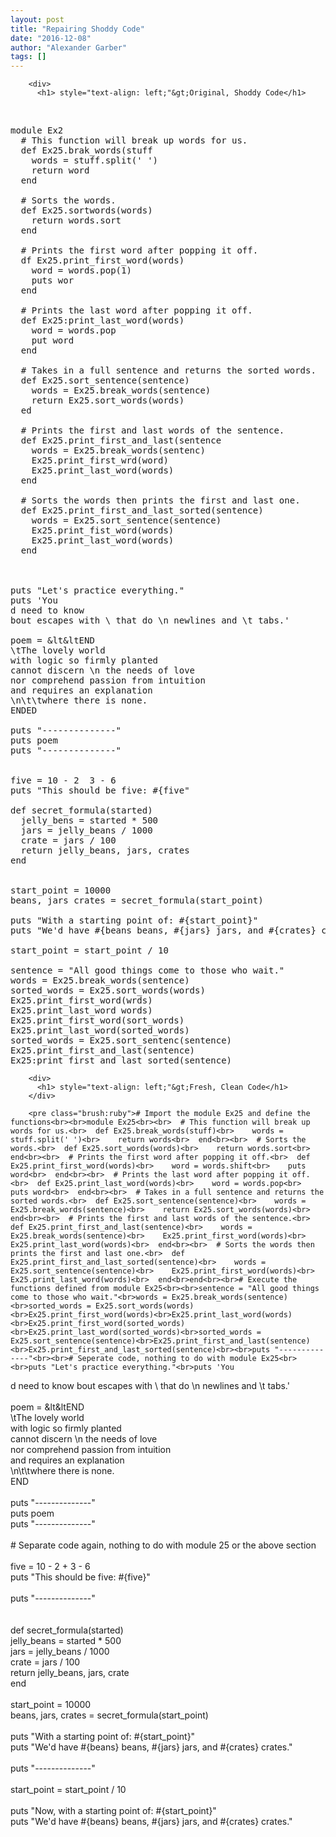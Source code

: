 ```yaml
---
layout: post
title: "Repairing Shoddy Code"
date: "2016-12-08"
author: "Alexander Garber"
tags: []
---
```


<div dir="ltr" style="text-align: left;" trbidi="on">
        <div dir="ltr" style="text-align: left;" trbidi="on">
        </div>

        <div>
          <h1> style="text-align: left;"&gt;Original, Shoddy Code</h1>
<br>
          <pre class="brush:ruby">module Ex2<br>  # This function will break up words for us.<br>  def Ex25.brak_words(stuff<br>    words = stuff.split(' ')<br>    return word<br>  end<br><br>  # Sorts the words.<br>  def Ex25.sortwords(words)<br>    return words.sort<br>  end<br><br>  # Prints the first word after popping it off.<br>  df Ex25.print_first_word(words)<br>    word = words.pop(1)<br>    puts wor<br>  end<br><br>  # Prints the last word after popping it off.<br>  def Ex25:print_last_word(words)<br>    word = words.pop<br>    put word<br>  end<br><br>  # Takes in a full sentence and returns the sorted words.<br>  def Ex25.sort_sentence(sentence)<br>    words = Ex25.break_words(sentence)<br>    return Ex25.sort_words(words)<br>  ed<br><br>  # Prints the first and last words of the sentence.<br>  def Ex25.print_first_and_last(sentence<br>    words = Ex25.break_words(sentenc)<br>    Ex25.print_first_wrd(word)<br>    Ex25.print_last_word(words)<br>  end<br><br>  # Sorts the words then prints the first and last one.<br>  def Ex25.print_first_and_last_sorted(sentence)<br>    words = Ex25.sort_sentence(sentence)<br>    Ex25.print_fist_word(words)<br>    Ex25.print_last_word(words)<br>  end<br><br><br><br>puts "Let's practice everything."<br>puts 'You
d need to know 
bout escapes with \ that do \n newlines and \t tabs.'<br><br>poem = &amp;lt&amp;ltEND<br>\tThe lovely world<br>with logic so firmly planted<br>cannot discern \n the needs of love<br>nor comprehend passion from intuition<br>and requires an explanation<br>\n\t\twhere there is none.<br>ENDED<br><br>puts "--------------"<br>puts poem<br>puts "--------------"<br><br><br>five = 10 - 2  3 - 6<br>puts "This should be five: #{five"<br><br>def secret_formula(started)<br>  jelly_bens = started * 500<br>  jars = jelly_beans / 1000<br>  crate = jars / 100<br>  return jelly_beans, jars, crates<br>end<br><br><br>start_point = 10000<br>beans, jars crates = secret_formula(start_point)<br><br>puts "With a starting point of: #{start_point}"<br>puts "We'd have #{beans beans, #{jars} jars, and #{crates} crates."<br><br>start_point = start_point / 10<br><br>sentence = "All good things come to those who wait."<br>words = Ex25.break_words(sentence)<br>sorted_words = Ex25.sort_words(words)<br>Ex25.print_first_word(wrds)<br>Ex25.print_last_word words)<br>Ex25.print_first_word(sort_words)<br>Ex25.print_last_word(sorted_words)<br>sorted_words = Ex25.sort_sentenc(sentence)<br>Ex25.print_first_and_last(sentence)<br>Ex25:print_first_and_last_sorted(sentence)<br></pre>
        </div>

        <div>
          <h1> style="text-align: left;"&gt;Fresh, Clean Code</h1>
        </div>

        <pre class="brush:ruby"># Import the module Ex25 and define the functions<br><br>module Ex25<br><br>  # This function will break up words for us.<br>  def Ex25.break_words(stuff)<br>    words = stuff.split(' ')<br>    return words<br>  end<br><br>  # Sorts the words.<br>  def Ex25.sort_words(words)<br>    return words.sort<br>  end<br><br>  # Prints the first word after popping it off.<br>  def Ex25.print_first_word(words)<br>    word = words.shift<br>    puts word<br>  end<br><br>  # Prints the last word after popping it off.<br>  def Ex25.print_last_word(words)<br>    word = words.pop<br>    puts word<br>  end<br><br>  # Takes in a full sentence and returns the sorted words.<br>  def Ex25.sort_sentence(sentence)<br>    words = Ex25.break_words(sentence)<br>    return Ex25.sort_words(words)<br>  end<br><br>  # Prints the first and last words of the sentence.<br>  def Ex25.print_first_and_last(sentence)<br>    words = Ex25.break_words(sentence)<br>    Ex25.print_first_word(words)<br>    Ex25.print_last_word(words)<br>  end<br><br>  # Sorts the words then prints the first and last one.<br>  def Ex25.print_first_and_last_sorted(sentence)<br>    words = Ex25.sort_sentence(sentence)<br>    Ex25.print_first_word(words)<br>    Ex25.print_last_word(words)<br>  end<br>end<br><br># Execute the functions defined from module Ex25<br><br>sentence = "All good things come to those who wait."<br>words = Ex25.break_words(sentence)<br>sorted_words = Ex25.sort_words(words)<br>Ex25.print_first_word(words)<br>Ex25.print_last_word(words)<br>Ex25.print_first_word(sorted_words)<br>Ex25.print_last_word(sorted_words)<br>sorted_words = Ex25.sort_sentence(sentence)<br>Ex25.print_first_and_last(sentence)<br>Ex25.print_first_and_last_sorted(sentence)<br><br>puts "--------------"<br><br># Seperate code, nothing to do with module Ex25<br><br>puts "Let's practice everything."<br>puts 'You
d need to know 
bout escapes with \ that do \n newlines and \t tabs.'<br><br>poem = &amp;lt&amp;ltEND<br>\tThe lovely world<br>with logic so firmly planted<br>cannot discern \n the needs of love<br>nor comprehend passion from intuition<br>and requires an explanation<br>\n\t\twhere there is none.<br>END<br><br>puts "--------------"<br>puts poem<br>puts "--------------"<br><br># Separate code again, nothing to do with module 25 or the above section<br><br>five = 10 - 2 + 3 - 6<br>puts "This should be five: #{five}"<br><br>puts "--------------"<br><br><br>def secret_formula(started)<br>  jelly_beans = started * 500<br>  jars = jelly_beans / 1000<br>  crate = jars / 100<br>  return jelly_beans, jars, crate<br>end<br><br>start_point = 10000<br>beans, jars, crates = secret_formula(start_point)<br><br>puts "With a starting point of: #{start_point}"<br>puts "We'd have #{beans} beans, #{jars} jars, and #{crates} crates."<br><br>puts "--------------"<br><br>start_point = start_point / 10<br><br>puts "Now, with a starting point of: #{start_point}"<br>puts "We'd have #{beans} beans, #{jars} jars, and #{crates} crates."<br><br></pre>
      </div>